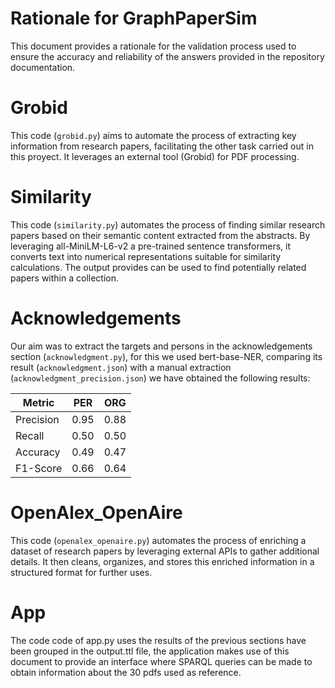 # Rationale for GraphPaperSim
This document provides a rationale for the validation process used to ensure the accuracy and reliability of the answers provided in the repository documentation.

# Grobid
This code (`grobid.py`) aims to automate the process of extracting key information from research papers, facilitating the other task carried out in this proyect. It leverages an external tool (Grobid) for PDF processing.

# Similarity
This code (`similarity.py`) automates the process of finding similar research papers based on their semantic content extracted from the abstracts. By leveraging all-MiniLM-L6-v2 a pre-trained sentence transformers, it converts text into numerical representations suitable for similarity calculations. The output provides can be used to find potentially related papers within a collection.

# Acknowledgements
Our aim was to extract the targets and persons in the acknowledgements section (`acknowledgment.py`), for this we used bert-base-NER, comparing its result (`acknowledgment.json`) with a manual extraction (`acknowledgment_precision.json`) we have obtained the following results:

| Metric | PER | ORG |
|---|---|---|
| Precision | 0.95 | 0.88 |
| Recall | 0.50 | 0.50 |
| Accuracy | 0.49 | 0.47 |
| F1-Score | 0.66 | 0.64 |

# OpenAlex_OpenAire
This code (`openalex_openaire.py`) automates the process of enriching a dataset of research papers by leveraging external APIs to gather additional details. It then cleans, organizes, and stores this enriched information in a structured format for further uses.

# App
The code code of app.py uses the results of the previous sections have been grouped in the output.ttl file, the application makes use of this document to provide an interface where SPARQL queries can be made to obtain information about the 30 pdfs used as reference. 



